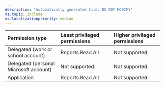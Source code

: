 ```yaml
---
description: "Automatically generated file. DO NOT MODIFY"
ms.topic: include
ms.localizationpriority: medium
---
```


|Permission type|Least privileged permissions|Higher privileged permissions|
|:---|:---|:---|
|Delegated (work or school account)|Reports.Read.All|Not supported.|
|Delegated (personal Microsoft account)|Not supported.|Not supported.|
|Application|Reports.Read.All|Not supported.|

